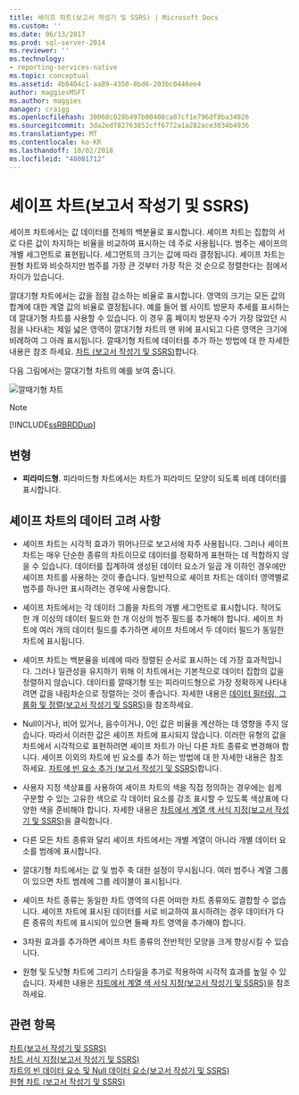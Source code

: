 ```yaml
---
title: 셰이프 차트(보고서 작성기 및 SSRS) | Microsoft Docs
ms.custom: ''
ms.date: 06/13/2017
ms.prod: sql-server-2014
ms.reviewer: ''
ms.technology:
- reporting-services-native
ms.topic: conceptual
ms.assetid: 4b8404c1-aa89-4350-8bd6-203bc0446ee4
author: maggiesMSFT
ms.author: maggies
manager: craigg
ms.openlocfilehash: 30068c028b497b00408ca87cf1e796df8ba34926
ms.sourcegitcommit: 3da2edf82763852cff6772a1a282ace3034b4936
ms.translationtype: MT
ms.contentlocale: ko-KR
ms.lasthandoff: 10/02/2018
ms.locfileid: "48081712"
---
```

# <a name="shape-charts-report-builder-and-ssrs"></a>셰이프 차트(보고서 작성기 및 SSRS)
  세이프 차트에서는 값 데이터를 전체의 백분율로 표시합니다. 셰이프 차트는 집합의 서로 다른 값이 차지하는 비율을 비교하여 표시하는 데 주로 사용됩니다. 범주는 셰이프의 개별 세그먼트로 표현됩니다. 세그먼트의 크기는 값에 따라 결정됩니다. 셰이프 차트는 원형 차트와 비슷하지만 범주를 가장 큰 것부터 가장 작은 것 순으로 정렬한다는 점에서 차이가 있습니다.  
  
 깔대기형 차트에서는 값을 점점 감소하는 비율로 표시합니다. 영역의 크기는 모든 값의 합계에 대한 계열 값의 비율로 결정됩니다. 예를 들어 웹 사이트 방문자 추세를 표시하는 데 깔대기형 차트를 사용할 수 있습니다. 이 경우 홈 페이지 방문자 수가 가장 많았던 시점을 나타내는 제일 넓은 영역이 깔대기형 차트의 맨 위에 표시되고 다른 영역은 크기에 비례하여 그 아래 표시됩니다. 깔때기형 차트에 데이터를 추가 하는 방법에 대 한 자세한 내용은 참조 하세요. [차트 &#40;보고서 작성기 및 SSRS&#41;](charts-report-builder-and-ssrs.md)합니다.  
  
 다음 그림에서는 깔대기형 차트의 예를 보여 줍니다.  
  
 ![깔때기형 차트](../media/rs-funnelchart.gif "깔때기형 차트")  
  
> [!NOTE]  
>  [!INCLUDE[ssRBRDDup](../../includes/ssrbrddup-md.md)]  
  
## <a name="variations"></a>변형  
  
-   **피라미드형**. 피라미드형 차트에서는 차트가 피라미드 모양이 되도록 비례 데이터를 표시합니다.  
  
## <a name="data-considerations-for-shape-charts"></a>셰이프 차트의 데이터 고려 사항  
  
-   셰이프 차트는 시각적 효과가 뛰어나므로 보고서에 자주 사용됩니다. 그러나 셰이프 차트는 매우 단순한 종류의 차트이므로 데이터를 정확하게 표현하는 데 적합하지 않을 수 있습니다. 데이터를 집계하여 생성된 데이터 요소가 일곱 개 이하인 경우에만 셰이프 차트를 사용하는 것이 좋습니다. 일반적으로 셰이프 차트는 데이터 영역별로 범주를 하나만 표시하려는 경우에 사용합니다.  
  
-   셰이프 차트에서는 각 데이터 그룹을 차트의 개별 세그먼트로 표시합니다. 적어도 한 개 이상의 데이터 필드와 한 개 이상의 범주 필드를 추가해야 합니다. 셰이프 차트에 여러 개의 데이터 필드를 추가하면 셰이프 차트에서 두 데이터 필드가 동일한 차트에 표시됩니다.  
  
-   셰이프 차트는 백분율을 비례에 따라 정렬된 순서로 표시하는 데 가장 효과적입니다. 그러나 일관성을 유지하기 위해 이 차트에서는 기본적으로 데이터 집합의 값을 정렬하지 않습니다. 데이터를 깔때기형 또는 피라미드형으로 가장 정확하게 나타내려면 값을 내림차순으로 정렬하는 것이 좋습니다. 자세한 내용은 [데이터 필터링, 그룹화 및 정렬&#40;보고서 작성기 및 SSRS&#41;](filter-group-and-sort-data-report-builder-and-ssrs.md)을 참조하세요.  
  
-   Null이거나, 비어 있거나, 음수이거나, 0인 값은 비율을 계산하는 데 영향을 주지 않습니다. 따라서 이러한 값은 셰이프 차트에 표시되지 않습니다. 이러한 유형의 값을 차트에서 시각적으로 표현하려면 셰이프 차트가 아닌 다른 차트 종류로 변경해야 합니다. 셰이프 이외의 차트에 빈 요소를 추가 하는 방법에 대 한 자세한 내용은 참조 하세요. [차트에 빈 요소 추가 &#40;보고서 작성기 및 SSRS&#41;](add-empty-points-to-a-chart-report-builder-and-ssrs.md)합니다.  
  
-   사용자 지정 색상표를 사용하여 셰이프 차트의 색을 직접 정의하는 경우에는 쉽게 구분할 수 있는 고유한 색으로 각 데이터 요소를 강조 표시할 수 있도록 색상표에 다양한 색을 준비해야 합니다. 자세한 내용은 [차트에서 계열 색 서식 지정&#40;보고서 작성기 및 SSRS&#41;](formatting-series-colors-on-a-chart-report-builder-and-ssrs.md)을 클릭합니다.  
  
-   다른 모든 차트 종류와 달리 셰이프 차트에서는 개별 계열이 아니라 개별 데이터 요소를 범례에 표시합니다.  
  
-   깔대기형 차트에서는 값 및 범주 축 대한 설정이 무시됩니다. 여러 범주나 계열 그룹이 있으면 차트 범례에 그룹 레이블이 표시됩니다.  
  
-   셰이프 차트 종류는 동일한 차트 영역의 다른 어떠한 차트 종류와도 결합할 수 없습니다. 셰이프 차트에 표시된 데이터를 서로 비교하여 표시하려는 경우 데이터가 다른 종류의 차트에 표시되어 있으면 둘째 차트 영역을 추가해야 합니다.  
  
-   3차원 효과를 추가하면 셰이프 차트 종류의 전반적인 모양을 크게 향상시킬 수 있습니다.  
  
-   원형 및 도넛형 차트에 그리기 스타일을 추가로 적용하여 시각적 효과를 높일 수 있습니다. 자세한 내용은 [차트에서 계열 색 서식 지정&#40;보고서 작성기 및 SSRS&#41;](formatting-series-colors-on-a-chart-report-builder-and-ssrs.md)을 참조하세요.  
  
## <a name="see-also"></a>관련 항목  
 [차트&#40;보고서 작성기 및 SSRS&#41;](charts-report-builder-and-ssrs.md)   
 [차트 서식 지정&#40;보고서 작성기 및 SSRS&#41;](formatting-a-chart-report-builder-and-ssrs.md)   
 [차트의 빈 데이터 요소 및 Null 데이터 요소&#40;보고서 작성기 및 SSRS&#41;](empty-and-null-data-points-in-charts-report-builder-and-ssrs.md)   
 [원형 차트 &#40;보고서 작성기 및 SSRS&#41;](pie-charts-report-builder-and-ssrs.md)  
  
  
